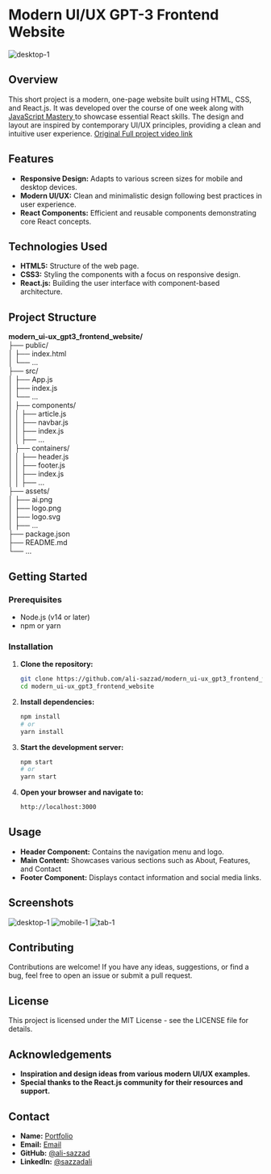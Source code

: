# Modern UI/UX GPT-3 Frontend Website

![desktop-1](https://github.com/ali-sazzad/modern_ui-ux_gpt3_frontend_website/assets/81892364/55050fec-8702-4917-9083-65ae8ef60baa)

## Overview

This short project is a modern, one-page website built using HTML, CSS, and React.js. It was developed over the course of one week along with <a href='https://www.youtube.com/@javascriptmastery'> JavaScript Mastery </a> to showcase essential React skills. The design and layout are inspired by contemporary UI/UX principles, providing a clean and intuitive user experience. <a href='https://www.youtube.com/watch?v=F627pKNUCVQ&t=95s'> Original Full project video link </a>

## Features

- **Responsive Design:** Adapts to various screen sizes for mobile and desktop devices.
- **Modern UI/UX:** Clean and minimalistic design following best practices in user experience.
- **React Components:** Efficient and reusable components demonstrating core React concepts.

## Technologies Used

- **HTML5:** Structure of the web page.
- **CSS3:** Styling the components with a focus on responsive design.
- **React.js:** Building the user interface with component-based architecture.

## Project Structure
<b> modern_ui-ux_gpt3_frontend_website/ </b><br>
├── public/ <br>
│ ├── index.html <br>
│ └── ... <br>
├── src/ <br>
│ ├── App.js <br>
│ ├── index.js <br>
│ └── ... <br>
│ ├── components/ <br>
│ │ ├── article.js <br>
│ │ ├── navbar.js <br>
│ │ ├── index.js <br>
│ │ ├── ... <br>
│ ├── containers/ <br>
│ │ ├── header.js <br>
│ │ ├── footer.js <br>
│ │ ├── index.js <br>
│ │ ├── ... <br>
├── assets/ <br>
│ ├── ai.png <br>
│ ├── logo.png <br>
│ ├── logo.svg <br>
│ ├── ... <br>
├── package.json <br>
├── README.md <br>
└── ... <br>

## Getting Started

### Prerequisites

- Node.js (v14 or later)
- npm or yarn

### Installation

1. **Clone the repository:**
   ```bash
   git clone https://github.com/ali-sazzad/modern_ui-ux_gpt3_frontend_website.git
   cd modern_ui-ux_gpt3_frontend_website
2. **Install dependencies:**
   ```bash
   npm install
   # or
   yarn install
3. **Start the development server:**
   ```bash
   npm start
   # or
   yarn start
4. **Open your browser and navigate to:**
   ```bash
   http://localhost:3000

## Usage
- **Header Component:** Contains the navigation menu and logo.
- **Main Content:** Showcases various sections such as About, Features, and Contact
- **Footer Component:** Displays contact information and social media links.

## Screenshots
![desktop-1](https://github.com/ali-sazzad/modern_ui-ux_gpt3_frontend_website/assets/81892364/55050fec-8702-4917-9083-65ae8ef60baa)
![mobile-1](https://github.com/ali-sazzad/modern_ui-ux_gpt3_frontend_website/assets/81892364/7e75d3ee-c75a-42df-96ae-5184bc5a92c5)
![tab-1](https://github.com/ali-sazzad/modern_ui-ux_gpt3_frontend_website/assets/81892364/ad4f6f34-b820-4b46-96ee-7d4fa5f51cd9)

## Contributing
Contributions are welcome! If you have any ideas, suggestions, or find a bug, feel free to open an issue or submit a pull request.

## License
This project is licensed under the MIT License - see the LICENSE file for details.

## Acknowledgements
- **Inspiration and design ideas from various modern UI/UX examples.**
- **Special thanks to the React.js community for their resources and support.**

## Contact
- **Name:** <a href='https://www.alisazzad.com/'> Portfolio </a>
- **Email:** <a href='mailto:find.sazzadali@gmail.com'> Email </a>
- **GitHub:** <a href='https://github.com/ali-sazzad/'> @ali-sazzad </a>
- **LinkedIn:** <a href='https://www.linkedin.com/in/sazzadali/'> @sazzadali </a>
